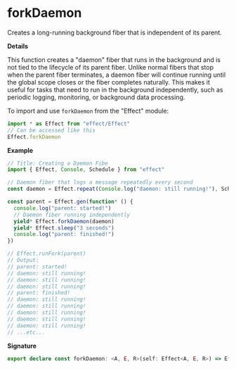 # forkDaemon

Creates a long-running background fiber that is independent of its parent.

**Details**

This function creates a "daemon" fiber that runs in the background and is not
tied to the lifecycle of its parent fiber. Unlike normal fibers that stop
when the parent fiber terminates, a daemon fiber will continue running until
the global scope closes or the fiber completes naturally. This makes it
useful for tasks that need to run in the background independently, such as
periodic logging, monitoring, or background data processing.

To import and use `forkDaemon` from the "Effect" module:

```ts
import * as Effect from "effect/Effect"
// Can be accessed like this
Effect.forkDaemon
```

**Example**

```ts
// Title: Creating a Daemon Fibe
import { Effect, Console, Schedule } from "effect"

// Daemon fiber that logs a message repeatedly every second
const daemon = Effect.repeat(Console.log("daemon: still running!"), Schedule.fixed("1 second"))

const parent = Effect.gen(function* () {
  console.log("parent: started!")
  // Daemon fiber running independently
  yield* Effect.forkDaemon(daemon)
  yield* Effect.sleep("3 seconds")
  console.log("parent: finished!")
})

// Effect.runFork(parent)
// Output:
// parent: started!
// daemon: still running!
// daemon: still running!
// daemon: still running!
// parent: finished!
// daemon: still running!
// daemon: still running!
// daemon: still running!
// daemon: still running!
// daemon: still running!
// ...etc...
```

**Signature**

```ts
export declare const forkDaemon: <A, E, R>(self: Effect<A, E, R>) => Effect<Fiber.RuntimeFiber<A, E>, never, R>
```
